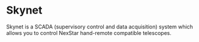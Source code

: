 Skynet
======

Skynet is a SCADA (supervisory control and data acquisition) system which allows you
to control NexStar hand-remote compatible telescopes.
